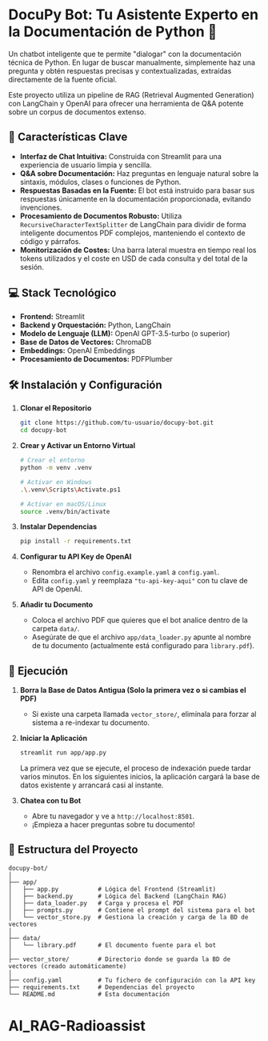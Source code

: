 # DocuPy Bot: Tu Asistente Experto en la Documentación de Python 🐍

Un chatbot inteligente que te permite "dialogar" con la documentación técnica de Python. En lugar de buscar manualmente, simplemente haz una pregunta y obtén respuestas precisas y contextualizadas, extraídas directamente de la fuente oficial.

Este proyecto utiliza un pipeline de RAG (Retrieval Augmented Generation) con LangChain y OpenAI para ofrecer una herramienta de Q&A potente sobre un corpus de documentos extenso.

## 🚀 Características Clave

-   **Interfaz de Chat Intuitiva:** Construida con Streamlit para una experiencia de usuario limpia y sencilla.
-   **Q&A sobre Documentación:** Haz preguntas en lenguaje natural sobre la sintaxis, módulos, clases o funciones de Python.
-   **Respuestas Basadas en la Fuente:** El bot está instruido para basar sus respuestas únicamente en la documentación proporcionada, evitando invenciones.
-   **Procesamiento de Documentos Robusto:** Utiliza `RecursiveCharacterTextSplitter` de LangChain para dividir de forma inteligente documentos PDF complejos, manteniendo el contexto de código y párrafos.
-   **Monitorización de Costes:** Una barra lateral muestra en tiempo real los tokens utilizados y el coste en USD de cada consulta y del total de la sesión.

## 💻 Stack Tecnológico

-   **Frontend:** Streamlit
-   **Backend y Orquestación:** Python, LangChain
-   **Modelo de Lenguaje (LLM):** OpenAI GPT-3.5-turbo (o superior)
-   **Base de Datos de Vectores:** ChromaDB
-   **Embeddings:** OpenAI Embeddings
-   **Procesamiento de Documentos:** PDFPlumber

## 🛠️ Instalación y Configuración

1.  **Clonar el Repositorio**
    ```bash
    git clone https://github.com/tu-usuario/docupy-bot.git
    cd docupy-bot
    ```

2.  **Crear y Activar un Entorno Virtual**
    ```bash
    # Crear el entorno
    python -m venv .venv

    # Activar en Windows
    .\.venv\Scripts\Activate.ps1

    # Activar en macOS/Linux
    source .venv/bin/activate
    ```

3.  **Instalar Dependencias**
    ```bash
    pip install -r requirements.txt
    ```

4.  **Configurar tu API Key de OpenAI**
    -   Renombra el archivo `config.example.yaml` a `config.yaml`.
    -   Edita `config.yaml` y reemplaza `"tu-api-key-aqui"` con tu clave de API de OpenAI.

5.  **Añadir tu Documento**
    -   Coloca el archivo PDF que quieres que el bot analice dentro de la carpeta `data/`.
    -   Asegúrate de que el archivo `app/data_loader.py` apunte al nombre de tu documento (actualmente está configurado para `library.pdf`).

## 🚀 Ejecución

1.  **Borra la Base de Datos Antigua (Solo la primera vez o si cambias el PDF)**
    -   Si existe una carpeta llamada `vector_store/`, elimínala para forzar al sistema a re-indexar tu documento.

2.  **Iniciar la Aplicación**
    ```bash
    streamlit run app/app.py
    ```
    La primera vez que se ejecute, el proceso de indexación puede tardar varios minutos. En los siguientes inicios, la aplicación cargará la base de datos existente y arrancará casi al instante.

3.  **Chatea con tu Bot**
    -   Abre tu navegador y ve a `http://localhost:8501`.
    -   ¡Empieza a hacer preguntas sobre tu documento!

## 📁 Estructura del Proyecto

```
docupy-bot/
│
├── app/
│   ├── app.py           # Lógica del Frontend (Streamlit)
│   ├── backend.py       # Lógica del Backend (LangChain RAG)
│   ├── data_loader.py   # Carga y procesa el PDF
│   ├── prompts.py       # Contiene el prompt del sistema para el bot
│   └── vector_store.py  # Gestiona la creación y carga de la BD de vectores
│
├── data/
│   └── library.pdf      # El documento fuente para el bot
│
├── vector_store/        # Directorio donde se guarda la BD de vectores (creado automáticamente)
│
├── config.yaml          # Tu fichero de configuración con la API key
├── requirements.txt     # Dependencias del proyecto
└── README.md            # Esta documentación
```

# AI_RAG-Radioassist
